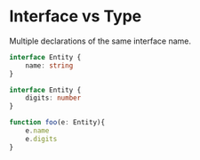 # Interface vs Type

Multiple declarations of the same interface name.

```typescript
interface Entity {
    name: string
}

interface Entity {
    digits: number
}

function foo(e: Entity){
    e.name
    e.digits
}
```
